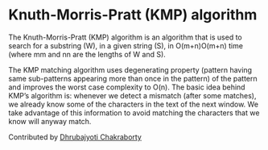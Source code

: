 # Knuth-Morris-Pratt (KMP) algorithm 

The Knuth-Morris-Pratt (KMP) algorithm is an algorithm that is used to search for a substring (W), in a given string (S), in O(m+n)O(m+n) time (where mm and nn are the lengths of W and S).

The KMP matching algorithm uses degenerating property (pattern having same sub-patterns appearing more than once in the pattern) of the pattern and improves the worst case complexity to O(n). The basic idea behind KMP’s algorithm is: whenever we detect a mismatch (after some matches), we already know some of the characters in the text of the next window. We take advantage of this information to avoid matching the characters that we know will anyway match.

Contributed by [Dhrubajyoti Chakraborty](https://www.github.com/dhrubajyoti89)
